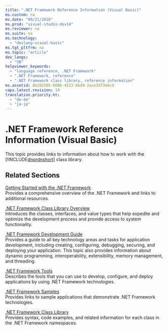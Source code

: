 ```yaml
---
title: ".NET Framework Reference Information (Visual Basic)"
ms.custom: na
ms.date: "09/21/2016"
ms.prod: "visual-studio-dev14"
ms.reviewer: na
ms.suite: na
ms.technology: 
  - "devlang-visual-basic"
ms.tgt_pltfrm: na
ms.topic: "article"
dev_langs: 
  - "VB"
helpviewer_keywords: 
  - "language reference, .NET Framework"
  - ".NET Framework, reference"
  - ".NET Framework class library, reference information"
ms.assetid: 8b202505-608b-4223-bbd9-2ace3d73e6cd
caps.latest.revision: 19
translation.priority.ht: 
  - "de-de"
  - "ja-jp"
---
```

# .NET Framework Reference Information (Visual Basic)
This topic provides links to information about how to work with the [!INCLUDE[dnprdnshort](../vs140/includes/dnprdnshort_md.md)] class library.  
  
## Related Sections  
 [Getting Started with the .NET Framework](assetId:///c693fd34-88fe-4d90-b332-19eeadf3b7e7)  
 Provides a comprehensive overview of the .NET Framework and links to additional resources.  
  
 [.NET Framework Class Library Overview](assetId:///7e4c5921-955d-4b06-8709-101873acf157)  
 Introduces the classes, interfaces, and value types that help expedite and optimize the development process and provide access to system functionality.  
  
 [.NET Framework Development Guide](assetId:///26e3d285-24c3-435c-a797-9fe5affb8525)  
 Provides a guide to all key technology areas and tasks for application development, including creating, configuring, debugging, securing, and deploying your application. This topic also provides information about dynamic programming, interoperability, extensibility, memory management, and threading.  
  
 [.NET Framework Tools](assetId:///a2ca532d-91f7-426a-9303-417c2ee1247c)  
 Describes the tools that you can use to develop, configure, and deploy applications by using .NET Framework technologies.  
  
 [.NET Framework Samples](assetId:///177055f8-4a1f-43e7-aee6-995c196079b1)  
 Provides links to sample applications that demonstrate .NET Framework technologies.  
  
 [.NET Framework Class Library](http://go.microsoft.com/fwlink/?LinkID=227195)  
 Provides syntax, code examples, and related information for each class in the .NET Framework namespaces.